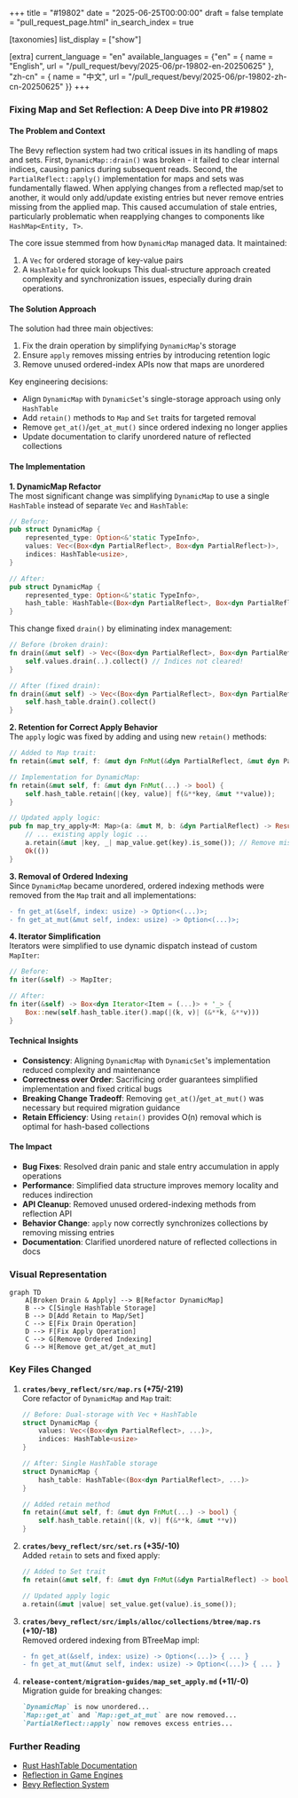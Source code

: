 +++
title = "#19802"
date = "2025-06-25T00:00:00"
draft = false
template = "pull_request_page.html"
in_search_index = true

[taxonomies]
list_display = ["show"]

[extra]
current_language = "en"
available_languages = {"en" = { name = "English", url = "/pull_request/bevy/2025-06/pr-19802-en-20250625" }, "zh-cn" = { name = "中文", url = "/pull_request/bevy/2025-06/pr-19802-zh-cn-20250625" }}
+++

### Fixing Map and Set Reflection: A Deep Dive into PR #19802

#### The Problem and Context
The Bevy reflection system had two critical issues in its handling of maps and sets. First, `DynamicMap::drain()` was broken - it failed to clear internal indices, causing panics during subsequent reads. Second, the `PartialReflect::apply()` implementation for maps and sets was fundamentally flawed. When applying changes from a reflected map/set to another, it would only add/update existing entries but never remove entries missing from the applied map. This caused accumulation of stale entries, particularly problematic when reapplying changes to components like `HashMap<Entity, T>`.

The core issue stemmed from how `DynamicMap` managed data. It maintained:
1. A `Vec` for ordered storage of key-value pairs
2. A `HashTable` for quick lookups
This dual-structure approach created complexity and synchronization issues, especially during drain operations.

#### The Solution Approach
The solution had three main objectives:
1. Fix the drain operation by simplifying `DynamicMap`'s storage
2. Ensure `apply` removes missing entries by introducing retention logic
3. Remove unused ordered-index APIs now that maps are unordered

Key engineering decisions:
- Align `DynamicMap` with `DynamicSet`'s single-storage approach using only `HashTable`
- Add `retain()` methods to `Map` and `Set` traits for targeted removal
- Remove `get_at()`/`get_at_mut()` since ordered indexing no longer applies
- Update documentation to clarify unordered nature of reflected collections

#### The Implementation

**1. DynamicMap Refactor**  
The most significant change was simplifying `DynamicMap` to use a single `HashTable` instead of separate `Vec` and `HashTable`:

```rust
// Before:
pub struct DynamicMap {
    represented_type: Option<&'static TypeInfo>,
    values: Vec<(Box<dyn PartialReflect>, Box<dyn PartialReflect>)>,
    indices: HashTable<usize>,
}

// After:
pub struct DynamicMap {
    represented_type: Option<&'static TypeInfo>,
    hash_table: HashTable<(Box<dyn PartialReflect>, Box<dyn PartialReflect>)>,
}
```

This change fixed `drain()` by eliminating index management:

```rust
// Before (broken drain):
fn drain(&mut self) -> Vec<(Box<dyn PartialReflect>, Box<dyn PartialReflect>)> {
    self.values.drain(..).collect() // Indices not cleared!
}

// After (fixed drain):
fn drain(&mut self) -> Vec<(Box<dyn PartialReflect>, Box<dyn PartialReflect>)> {
    self.hash_table.drain().collect()
}
```

**2. Retention for Correct Apply Behavior**  
The `apply` logic was fixed by adding and using new `retain()` methods:

```rust
// Added to Map trait:
fn retain(&mut self, f: &mut dyn FnMut(&dyn PartialReflect, &mut dyn PartialReflect) -> bool);

// Implementation for DynamicMap:
fn retain(&mut self, f: &mut dyn FnMut(...) -> bool) {
    self.hash_table.retain(|(key, value)| f(&**key, &mut **value));
}

// Updated apply logic:
pub fn map_try_apply<M: Map>(a: &mut M, b: &dyn PartialReflect) -> Result<(), ApplyError> {
    // ... existing apply logic ...
    a.retain(&mut |key, _| map_value.get(key).is_some()); // Remove missing entries
    Ok(())
}
```

**3. Removal of Ordered Indexing**  
Since `DynamicMap` became unordered, ordered indexing methods were removed from the `Map` trait and all implementations:

```diff
- fn get_at(&self, index: usize) -> Option<(...)>;
- fn get_at_mut(&mut self, index: usize) -> Option<(...)>;
```

**4. Iterator Simplification**  
Iterators were simplified to use dynamic dispatch instead of custom `MapIter`:

```rust
// Before:
fn iter(&self) -> MapIter;

// After:
fn iter(&self) -> Box<dyn Iterator<Item = (...)> + '_> {
    Box::new(self.hash_table.iter().map(|(k, v)| (&**k, &**v)))
}
```

#### Technical Insights
- **Consistency**: Aligning `DynamicMap` with `DynamicSet`'s implementation reduced complexity and maintenance
- **Correctness over Order**: Sacrificing order guarantees simplified implementation and fixed critical bugs
- **Breaking Change Tradeoff**: Removing `get_at()`/`get_at_mut()` was necessary but required migration guidance
- **Retain Efficiency**: Using `retain()` provides O(n) removal which is optimal for hash-based collections

#### The Impact
- **Bug Fixes**: Resolved drain panic and stale entry accumulation in apply operations
- **Performance**: Simplified data structure improves memory locality and reduces indirection
- **API Cleanup**: Removed unused ordered-indexing methods from reflection API
- **Behavior Change**: `apply` now correctly synchronizes collections by removing missing entries
- **Documentation**: Clarified unordered nature of reflected collections in docs

### Visual Representation

```mermaid
graph TD
    A[Broken Drain & Apply] --> B[Refactor DynamicMap]
    B --> C[Single HashTable Storage]
    B --> D[Add Retain to Map/Set]
    C --> E[Fix Drain Operation]
    D --> F[Fix Apply Operation]
    C --> G[Remove Ordered Indexing]
    G --> H[Remove get_at/get_at_mut]
```

### Key Files Changed

1. **`crates/bevy_reflect/src/map.rs` (+75/-219)**  
   Core refactor of `DynamicMap` and `Map` trait:
   ```rust
   // Before: Dual-storage with Vec + HashTable
   struct DynamicMap {
       values: Vec<(Box<dyn PartialReflect>, ...)>,
       indices: HashTable<usize>
   }
   
   // After: Single HashTable storage
   struct DynamicMap {
       hash_table: HashTable<(Box<dyn PartialReflect>, ...)>
   }
   
   // Added retain method
   fn retain(&mut self, f: &mut dyn FnMut(...) -> bool) {
       self.hash_table.retain(|(k, v)| f(&**k, &mut **v))
   }
   ```

2. **`crates/bevy_reflect/src/set.rs` (+35/-10)**  
   Added `retain` to sets and fixed apply:
   ```rust
   // Added to Set trait
   fn retain(&mut self, f: &mut dyn FnMut(&dyn PartialReflect) -> bool);
   
   // Updated apply logic
   a.retain(&mut |value| set_value.get(value).is_some());
   ```

3. **`crates/bevy_reflect/src/impls/alloc/collections/btree/map.rs` (+10/-18)**  
   Removed ordered indexing from BTreeMap impl:
   ```diff
   - fn get_at(&self, index: usize) -> Option<(...)> { ... }
   - fn get_at_mut(&mut self, index: usize) -> Option<(...)> { ... }
   ```

4. **`release-content/migration-guides/map_set_apply.md` (+11/-0)**  
   Migration guide for breaking changes:
   ```markdown
   `DynamicMap` is now unordered...
   `Map::get_at` and `Map::get_at_mut` are now removed...
   `PartialReflect::apply` now removes excess entries...
   ```

### Further Reading
- [Rust HashTable Documentation](https://doc.rust-lang.org/std/collections/hash_map/struct.HashMap.html)
- [Reflection in Game Engines](https://gameprogrammingpatterns.com/reflection-pattern.html)
- [Bevy Reflection System](https://bevyengine.org/learn/book/features/reflection/)